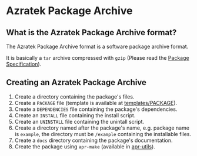 # Azratek Package Archive
## What is the Azratek Package Archive format?
The Azratek Package Archive format is a software package archive format.

It is basically a `tar` archive compressed with `gzip` (Please read the
[Package Specification](https://github.com/azratektechnologies/azratek-package-archive/blob/main/docs/PACKAGE-SPECIFICATION)).
## Creating an Azratek Package Archive
1. Create a directory containing the package's files.
2. Create a `PACKAGE` file (template is available at
[templates/PACKAGE](https://github.com/azratektechnologies/azratek-package-archive/blob/main/templates/PACKAGE)).
3. Create a `DEPENDENCIES` file containing the package's dependencies.
4. Create an `INSTALL` file containing the install script.
5. Create an `UNINSTALL` file containing the unintall script.
6. Create a directory named after the package's name, e.g. package name is `example`, the directory must be `/example` containing the installable files.
7. Create a `docs` directory containing the package's documentation.
8. Create the package using `apr-make` (available in [apr-utils](https://github.com/azratektechnologies/apr-utils)).
